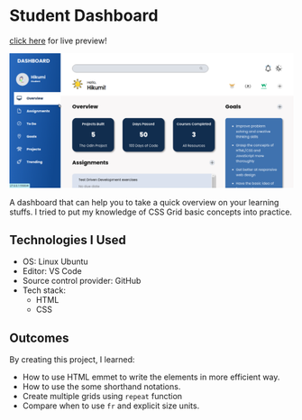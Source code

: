 # Student Dashboard

[click here](https://lemonice.github.io/student-dashboard) for live preview!

![preview](images/dashboard.png)

A dashboard that can help you to take a quick overview on your learning stuffs. I tried to put my knowledge of CSS Grid basic concepts into practice.

## Technologies I Used
* OS: Linux Ubuntu
* Editor: VS Code
* Source control provider: GitHub
* Tech stack:
    * HTML
    * CSS

## Outcomes
By creating this project, I learned:
* How to use HTML emmet to write the elements in more efficient way.
* How to use the some shorthand notations. 
* Create multiple grids using `repeat` function 
* Compare when to use `fr` and explicit size units.